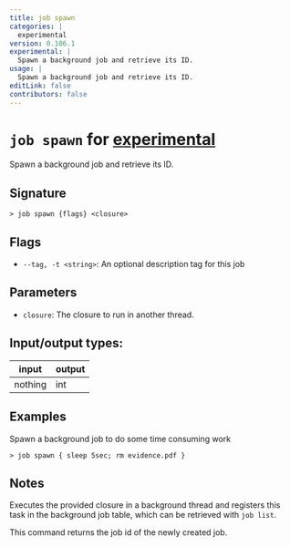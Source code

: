 ```yaml
---
title: job spawn
categories: |
  experimental
version: 0.106.1
experimental: |
  Spawn a background job and retrieve its ID.
usage: |
  Spawn a background job and retrieve its ID.
editLink: false
contributors: false
---
```

<!-- This file is automatically generated. Please edit the command in https://github.com/nushell/nushell instead. -->

# `job spawn` for [experimental](/commands/categories/experimental.md)

<div class='command-title'>Spawn a background job and retrieve its ID.</div>

## Signature

```> job spawn {flags} <closure>```

## Flags

 -  `--tag, -t <string>`: An optional description tag for this job

## Parameters

 -  `closure`: The closure to run in another thread.


## Input/output types:

| input   | output |
| ------- | ------ |
| nothing | int    |
## Examples

Spawn a background job to do some time consuming work
```nu
> job spawn { sleep 5sec; rm evidence.pdf }

```

## Notes
Executes the provided closure in a background thread
and registers this task in the background job table, which can be retrieved with `job list`.

This command returns the job id of the newly created job.
